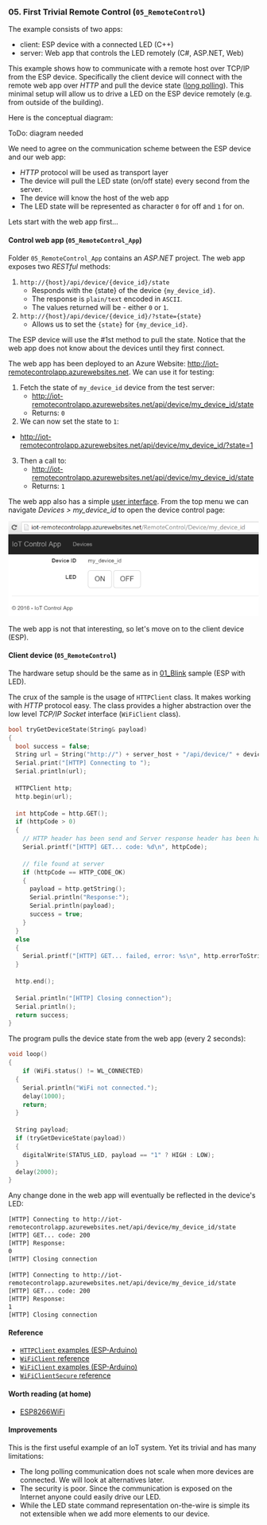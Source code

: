 ### 05. First Trivial Remote Control (`05_RemoteControl`)

The example consists of two apps:
* client: ESP device with a connected LED (C++)
* server: Web app that controls the LED remotely (C#, ASP.NET, Web)

This example shows how to communicate with a remote host over TCP/IP from the ESP device. Specifically the client device will connect with the remote web app over *HTTP* and pull the device state ([long polling](https://en.wikipedia.org/wiki/Push_technology#Long_polling)).
This minimal setup will allow us to drive a LED on the ESP device remotely (e.g. from outside of the building).

Here is the conceptual diagram:

ToDo: diagram needed

We need to agree on the communication scheme between the ESP device and our web app:
* *HTTP* protocol will be used as transport layer
* The device will pull the LED state (on/off state) every second from the server.
* The device will know the host of the web app
* The LED state will be represented as character `0` for off and `1` for on.

Lets start with the web app first...

#### Control web app (`05_RemoteControl_App`)

Folder `05_RemoteControl_App` contains an *ASP.NET* project.
The web app exposes two *RESTful* methods:

1. `http://{host}/api/device/{device_id}/state`
	* Responds with the {state} of the device `{my_device_id}`.
	* The response is `plain/text` encoded in `ASCII`.
	* The values returned will be - either `0` or `1`.
2. `http://{host}/api/device/{device_id}/?state={state}`
	* Allows us to set the `{state}` for `{my_device_id}`.  

The ESP device will use the #1st method to pull the state.
Notice that the web app does not know about the devices until they first connect.

The web app has been deployed to an Azure Website: http://iot-remotecontrolapp.azurewebsites.net. We can use it for testing:

1. Fetch the state of `my_device_id` device from the test server:
	* http://iot-remotecontrolapp.azurewebsites.net/api/device/my_device_id/state
	* Returns: `0`
2. We can now set the state to `1`:
  * http://iot-remotecontrolapp.azurewebsites.net/api/device/my_device_id/?state=1
3. Then a call to:
 	* http://iot-remotecontrolapp.azurewebsites.net/api/device/my_device_id/state
 	* Returns: `1`

The web app also has a simple [user interface](http://iot-remotecontrolapp.azurewebsites.net). From the top menu we can navigate *Devices > my_device_id* to open the device control page:

![](assets/05_control_webapp.png "Control user interface for my_device_id")

The web app is not that interesting, so let's move on to the client device (ESP).

#### Client device (`05_RemoteControl`)

The hardware setup should be the same as in [01_Blink](#01_blink) sample (ESP with LED).

The crux of the sample is the usage of `HTTPClient` class. It makes working with *HTTP* protocol easy. The class provides a higher abstraction over the low level *TCP/IP Socket* interface (`WiFiClient` class).

```cpp
bool tryGetDeviceState(String& payload)
{
  bool success = false;
  String url = String("http://") + server_host + "/api/device/" + device_id + "/state";
  Serial.print("[HTTP] Connecting to ");
  Serial.println(url);

  HTTPClient http;
  http.begin(url);

  int httpCode = http.GET();
  if (httpCode > 0)
  {
    // HTTP header has been send and Server response header has been handled
    Serial.printf("[HTTP] GET... code: %d\n", httpCode);

    // file found at server
    if (httpCode == HTTP_CODE_OK)
    {
      payload = http.getString();
      Serial.println("Response:");
      Serial.println(payload);
      success = true;
    }
  }
  else
  {
    Serial.printf("[HTTP] GET... failed, error: %s\n", http.errorToString(httpCode).c_str());
  }

  http.end();

  Serial.println("[HTTP] Closing connection");
  Serial.println();
  return success;
}
```

The program pulls the device state from the web app (every 2 seconds):

```cpp
void loop()
{
	if (WiFi.status() != WL_CONNECTED)
  {
    Serial.println("WiFi not connected.");
    delay(1000);
    return;
  }

  String payload;
  if (tryGetDeviceState(payload))
  {
    digitalWrite(STATUS_LED, payload == "1" ? HIGH : LOW);
  }
  delay(2000);
}
```

Any change done in the web app will eventually be reflected in the device's LED:
```
[HTTP] Connecting to http://iot-remotecontrolapp.azurewebsites.net/api/device/my_device_id/state
[HTTP] GET... code: 200
[HTTP] Response:
0
[HTTP] Closing connection

[HTTP] Connecting to http://iot-remotecontrolapp.azurewebsites.net/api/device/my_device_id/state
[HTTP] GET... code: 200
[HTTP] Response:
1
[HTTP] Closing connection
```

#### Reference

* [`HTTPClient` examples (ESP-Arduino)](https://github.com/esp8266/Arduino/blob/master/doc/esp8266wifi/client-examples.md)
* [`WiFiClient` reference](https://github.com/esp8266/Arduino/blob/master/doc/esp8266wifi/client-class.md)
* [`WiFiClient` examples (ESP-Arduino)](https://github.com/esp8266/Arduino/tree/master/libraries/ESP8266WiFi/examples/WiFiClient)
* [`WiFiClientSecure` reference](https://github.com/esp8266/Arduino/blob/master/doc/esp8266wifi/client-secure-class.md)

#### Worth reading (at home)
* [ESP8266WiFi](https://github.com/esp8266/Arduino/blob/master/doc/esp8266wifi/readme.md)

#### Improvements

This is the first useful example of an IoT system. Yet its trivial and has many limitations:
* The long polling communication does not scale when more devices are connected. We will look at alternatives later.
* The security is poor. Since the communication is exposed on the Internet anyone could easily drive our LED.
* While the LED state command representation on-the-wire is simple its not extensible when we add more elements to our device.
